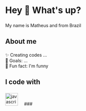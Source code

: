 <h1 align="left">Hey 👋 What's up?</h1>

###

<p align="left">My name is Matheus and from Brazil</p>

###

<h2 align="left">About me</h2>

###

<p align="left">✨ Creating codes ...<br> 🎯 Goals: ...<br>🎲 Fun fact: I'm funny</p>

###

<h2 align="left">I code with</h2>

###

<div align="left">
  <img src="https://cdn.jsdelivr.net/gh/devicons/devicon/icons/javascript/javascript-original.svg" height="40" alt="javascript logo"  />
  <img width="12" />
###
